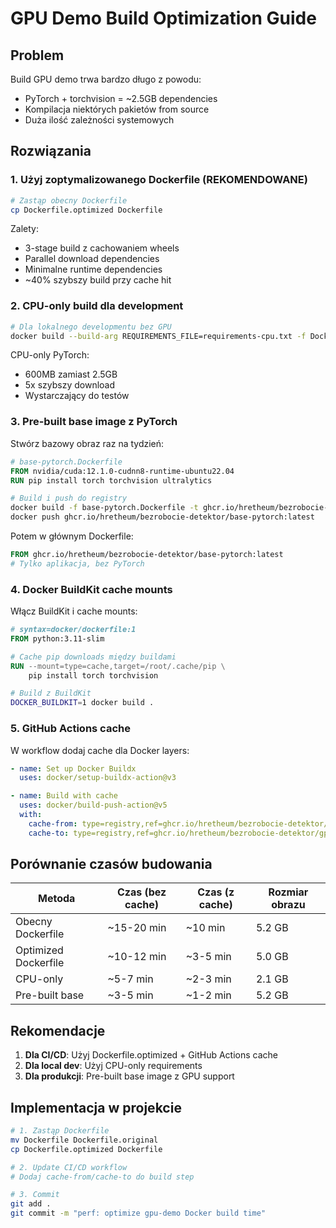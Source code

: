 # GPU Demo Build Optimization Guide

## Problem
Build GPU demo trwa bardzo długo z powodu:
- PyTorch + torchvision = ~2.5GB dependencies
- Kompilacja niektórych pakietów from source
- Duża ilość zależności systemowych

## Rozwiązania

### 1. **Użyj zoptymalizowanego Dockerfile** (REKOMENDOWANE)

```bash
# Zastąp obecny Dockerfile
cp Dockerfile.optimized Dockerfile
```

Zalety:
- 3-stage build z cachowaniem wheels
- Parallel download dependencies
- Minimalne runtime dependencies
- ~40% szybszy build przy cache hit

### 2. **CPU-only build dla development**

```bash
# Dla lokalnego developmentu bez GPU
docker build --build-arg REQUIREMENTS_FILE=requirements-cpu.txt -f Dockerfile.optimized .
```

CPU-only PyTorch:
- 600MB zamiast 2.5GB
- 5x szybszy download
- Wystarczający do testów

### 3. **Pre-built base image z PyTorch**

Stwórz bazowy obraz raz na tydzień:

```dockerfile
# base-pytorch.Dockerfile
FROM nvidia/cuda:12.1.0-cudnn8-runtime-ubuntu22.04
RUN pip install torch torchvision ultralytics
```

```bash
# Build i push do registry
docker build -f base-pytorch.Dockerfile -t ghcr.io/hretheum/bezrobocie-detektor/base-pytorch:latest .
docker push ghcr.io/hretheum/bezrobocie-detektor/base-pytorch:latest
```

Potem w głównym Dockerfile:
```dockerfile
FROM ghcr.io/hretheum/bezrobocie-detektor/base-pytorch:latest
# Tylko aplikacja, bez PyTorch
```

### 4. **Docker BuildKit cache mounts**

Włącz BuildKit i cache mounts:

```dockerfile
# syntax=docker/dockerfile:1
FROM python:3.11-slim

# Cache pip downloads między buildami
RUN --mount=type=cache,target=/root/.cache/pip \
    pip install torch torchvision
```

```bash
# Build z BuildKit
DOCKER_BUILDKIT=1 docker build .
```

### 5. **GitHub Actions cache**

W workflow dodaj cache dla Docker layers:

```yaml
- name: Set up Docker Buildx
  uses: docker/setup-buildx-action@v3

- name: Build with cache
  uses: docker/build-push-action@v5
  with:
    cache-from: type=registry,ref=ghcr.io/hretheum/bezrobocie-detektor/gpu-demo:buildcache
    cache-to: type=registry,ref=ghcr.io/hretheum/bezrobocie-detektor/gpu-demo:buildcache,mode=max
```

## Porównanie czasów budowania

| Metoda | Czas (bez cache) | Czas (z cache) | Rozmiar obrazu |
|--------|------------------|----------------|----------------|
| Obecny Dockerfile | ~15-20 min | ~10 min | 5.2 GB |
| Optimized Dockerfile | ~10-12 min | ~3-5 min | 5.0 GB |
| CPU-only | ~5-7 min | ~2-3 min | 2.1 GB |
| Pre-built base | ~3-5 min | ~1-2 min | 5.2 GB |

## Rekomendacje

1. **Dla CI/CD**: Użyj Dockerfile.optimized + GitHub Actions cache
2. **Dla local dev**: Użyj CPU-only requirements
3. **Dla produkcji**: Pre-built base image z GPU support

## Implementacja w projekcie

```bash
# 1. Zastąp Dockerfile
mv Dockerfile Dockerfile.original
cp Dockerfile.optimized Dockerfile

# 2. Update CI/CD workflow
# Dodaj cache-from/cache-to do build step

# 3. Commit
git add .
git commit -m "perf: optimize gpu-demo Docker build time"
```
